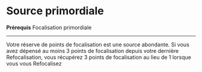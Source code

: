 # Source primordiale

<p><strong>Prérequis</strong> Focalisation primordiale</p>
<hr>
<p>Votre réserve de points de focalisation est une source abondante. Si vous avez dépensé au moins 3 points de focalisation depuis votre dernière Refocalisation, vous récupérez 3 points de focalisation au lieu de 1 lorsque vous vous Refocalisez</p>
